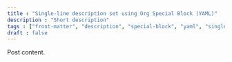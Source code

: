 ```yaml
---
title : "Single-line description set using Org Special Block (YAML)"
description : "Short description"
tags : ["front-matter", "description", "special-block", "yaml", "single-line"]
draft : false
---
```


Post content.
